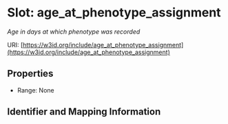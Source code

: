 # Slot: age_at_phenotype_assignment
_Age in days at which phenotype was recorded_


URI: [https://w3id.org/include/age_at_phenotype_assignment](https://w3id.org/include/age_at_phenotype_assignment)



<!-- no inheritance hierarchy -->


## Properties

 * Range: None



## Identifier and Mapping Information





